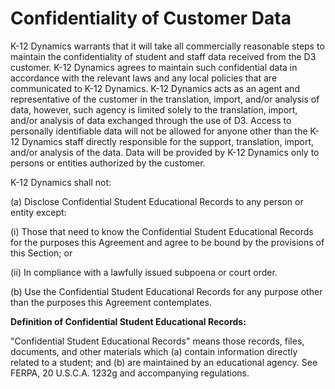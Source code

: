 # Confidentiality of Customer Data

K-12 Dynamics warrants that it will take all commercially reasonable steps to maintain the confidentiality of student and staff data received from the D3 customer. K-12 Dynamics agrees to maintain such confidential data in accordance with the relevant laws and any local policies that are communicated to K-12 Dynamics. K-12 Dynamics acts as an agent and representative of the customer in the translation, import, and/or analysis of data, however, such agency is limited solely to the translation, import, and/or analysis of data exchanged through the use of D3. Access to personally identifiable data will not be allowed for anyone other than the K-12 Dynamics staff directly responsible for the support, translation, import, and/or analysis of the data. Data will be provided by K-12 Dynamics only to persons or entities authorized by the customer.

K-12 Dynamics shall not:

\(a) Disclose Confidential Student Educational Records to any person or entity except:

\(i) Those that need to know the Confidential Student Educational Records for the purposes this Agreement and agree to be bound by the provisions of this Section; or

\(ii) In compliance with a lawfully issued subpoena or court order.

\(b) Use the Confidential Student Educational Records for any purpose other than the purposes this Agreement contemplates.


**Definition of Confidential Student Educational Records:**

"Confidential Student Educational Records" means those records, files, documents, and other materials which (a) contain information directly related to a student; and (b) are maintained by an educational agency. See FERPA, 20 U.S.C.A. 1232g and accompanying regulations.
